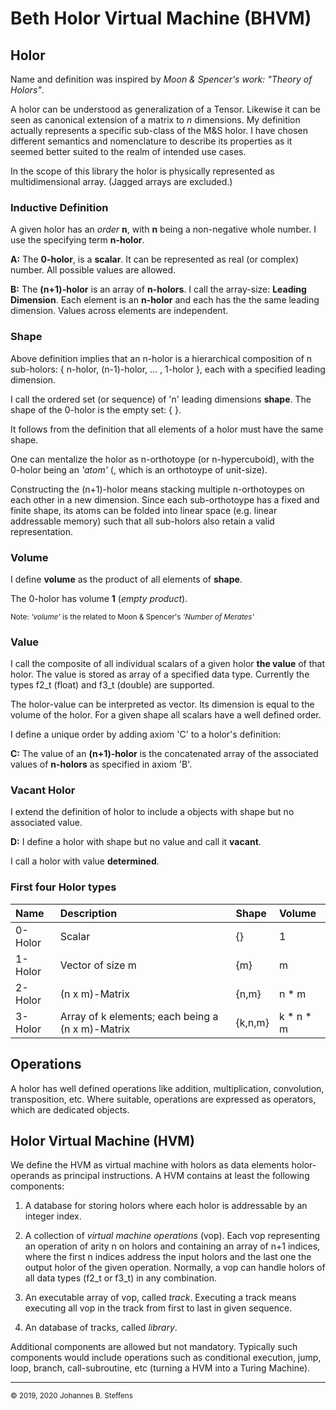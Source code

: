 # Beth Holor Virtual Machine (BHVM)

## Holor
Name and definition was inspired by *Moon & Spencer's work: "Theory of Holors"*.  

A holor can be understood as generalization of a Tensor. Likewise it can be seen as canonical extension of a matrix to *n* dimensions. My definition actually represents a specific sub-class of the M&S holor. I have chosen different semantics and nomenclature to describe its properties as it seemed better suited to the realm of intended use cases.

In the scope of this library the holor is physically represented as multidimensional array. (Jagged arrays are excluded.)

### Inductive Definition
A given holor has an *order* **n**, with **n** being a non-negative whole number. I use the specifying term **n-holor**.

**A:** The **0-holor**, is a **scalar**. It can be represented as real (or complex) number. All possible values are allowed.

**B:** The **(n+1)-holor** is an array of **n-holors**. I call the array-size: **Leading Dimension**. Each element is an **n-holor** and each has the the same leading dimension. Values across elements are independent.

### Shape
Above definition implies that an n-holor is a hierarchical composition of n sub-holors: { n-holor, (n-1)-holor, ... , 1-holor }, each with a specified
leading dimension. 

I call the ordered set (or sequence) of 'n' leading dimensions **shape**. The shape of the 0-holor is the empty set: \{ \}.

It follows from the definition that all elements of a holor must have the same shape.

One can mentalize the holor as n-orthotoype (or n-hypercuboid), with the 0-holor being an *'atom'* (, which is an orthotoype of unit-size).

Constructing the (n+1)-holor means stacking multiple n-orthotoypes on each other in a new dimension. Since each sub-orthotoype has a fixed and finite shape, its atoms can be folded into linear space (e.g. linear addressable memory) such that all sub-holors also retain a valid representation. 

### Volume

I define **volume** as the product of all elements of **shape**.

The 0-holor has volume **1** (*empty product*).

<sub> Note: *'volume'* is the related to Moon & Spencer's *'Number of Merates'*</sub>

### Value
I call the composite of all individual scalars of a given holor **the value** of that holor. The value is stored as array of a specified data type. Currently the types f2_t (float) and f3_t (double) are supported.

The holor-value can be interpreted as vector. Its dimension is equal to the volume of the holor. For a given shape all scalars have a well defined order.

I define a unique order by adding axiom 'C' to a holor's definition:

**C:** The value of an **(n+1)-holor** is the concatenated array of the associated values of **n-holors** as specified in axiom 'B'.

### Vacant Holor
I extend the definition of holor to include a objects with shape but no associated value.

**D:** I define a holor with shape but no value and call it **vacant**.

I call a holor with value **determined**.

### First four Holor types
|Name|Description|Shape|Volume|
|:---|:---|:---|:---|
|0-Holor|Scalar|\{\}|1|
|1-Holor|Vector of size m|\{m\}|m|
|2-Holor|(n x m)-Matrix|\{n,m\}|n * m|
|3-Holor|Array of k elements; each being a (n x m)-Matrix|\{k,n,m\}|k * n * m|

## Operations
A holor has well defined operations like addition, multiplication, convolution, transposition, etc. Where suitable, operations are expressed as operators, which are dedicated objects.

## Holor Virtual Machine (HVM)
We define the HVM as virtual machine with holors as data elements holor-operands as principal instructions. A HVM contains at least the following components:

1. A database for storing holors where each holor is addressable by an integer index.

2. A collection of _virtual machine operations_ (vop). Each vop representing
an operation of arity n on holors and containing an array of n+1 indices, where the
first n indices address the input holors and the last one the output holor of the
given operation. Normally, a vop can handle holors of all data types (f2_t or f3_t)
in any combination.

3. An executable array of vop, called _track_. 
Executing a track means executing all vop in the track from first to last in given sequence.

4. An database of tracks, called _library_.

Additional components are allowed but not mandatory. Typically such components would include operations such as conditional execution, jump, loop, 
branch, call-subroutine, etc (turning a HVM into a Turing Machine).

------
<sub>&copy; 2019, 2020 Johannes B. Steffens</sub>
